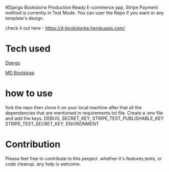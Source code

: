 #Django Bookstorw
Production Ready E-commerce app, Stripe Payment method is currently in Test Mode. You can user the Repo if you want or any template's design.

check it out here - https://d-bookstoree.herokuapp.com/

# Tech used
[Django](https://github.com/django)

[MD Bootstrap](https://github.com/bootsrtap)



# how to use
fork the repo then clone it on your local machine after that all the dependencies that are mentioned in requirements.txt file.
Create a .env file and add the keys.
DEBUG,
SECRET_KEY,
STRIPE_TEST_PUBLISHABLE_KEY
STRIPE_TEST_SECRET_KEY,
ENVIRONMENT

# Contribution
Please feel free to contribute to this peoject.
whether it's features,tests, or code cleanup.
any help is welcome.
